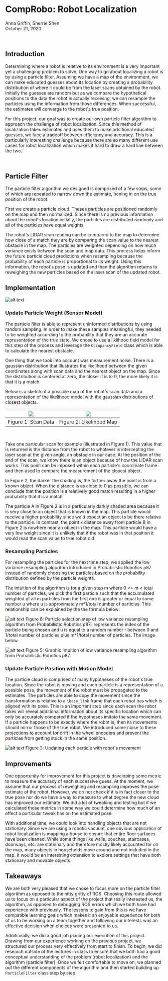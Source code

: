 # CompRobo:  Robot Localization
Anna Griffin, Sherrie Shen <br>
October 21, 2020

<br>

## Introduction
Determining where a robot is relative to its environment is a very important yet a challenging problem to solve. One way to go about localizing a robot is by using a particle filter. Assuming we have a map of the environment, we can make educated guesses about its location by creating a probability distribution of where it could be from the laser scans obtained by the robot. Initially the guesses are random but as we compare the hypothetical positions to the data the robot is actually receiving, we can resample the particles using the information from those differences. When successful, the estimates will converge to the robot's true position.

For this project, our goal was to create our own particle filter algorithm to approach the challenge of robot localization. Since this method of localization takes estimates and uses them to make additional educated guesses, we face a tradeoff between efficiency and accuracy. This is a particularly interesting challenge because there are so many different use cases for robot localization which makes it hard to draw a hard line between the two.

<br>

## Particle Filter
The particle filter algorithm we designed is comprised of a few steps, some of which are repeated to narrow down the estimate, honing in on the true position of the robot.

First we create a particle cloud. Theses particles are positioned randomly on the map and then normalized. Since there is no previous information about the robot's location initially, the particles are distributed randomly and all of the particles have equal weights.

The robot's LIDAR scan reading can be compared to the map to determine how close of a match they are by comparing the scan value to the nearest obstacle in the map. The particles are weighted depending on how much variance exists between the scan and map data. This process helps inform the future particle cloud predictions when resampling because the probability of each particle is proportional to its weight. Using this information, the robot's pose is updated and then the algorithm returns to reweighing the new particles based on the laser scan of the updated robot.

## Implementation

![alt text](images/ParticleFilterReallyGoodAC109-1.gif "Figure 1")

### Update Particle Weight (Sensor Model)
The particle filter is able to represent uninformed distributions by using random sampling. In order to make these samples meaningful, they needed to be weighted according to the probability that they are an accurate representation of the true state. We chose to use a liklihood field model for this step of the process and leverage the `OccupancyField` class which is able to calculate the nearest obstacle.

One thing that we took into account was measurement noise. There is a gaussian distribution that illustrates the likelihood between the given coordinates along with scan data and the nearest object on the map. Since the distribution is centered at zero, the closer it is to 0, the more likely it is that it is a match.

Below is a sketch of a possible map of the robot's scan data and a representation of the likelihood model with the gaussian distributions of closest objects. 

![](images/scandata.jpg)    |  ![](images/likelihoodmap.jpg)
:-------------------------:|:-------------------------:
Figure 1: Scan Data  | Figure 2: Likelihood Map
<br>

Take one particular scan for example (illustrated in Figure 1). This value that is returned is the distance from the robot to whatever is intercepting the laser scan at the given angle, an obstacle in our case. At the position of the end of the scan, we know there is an object because of how the LIDAR scan works. This point can be imposed within each particle's coordinate frame and then used to compare the measurement of the closest object. 

In Figure 2, the darker the shading is, the farther away the point is from a known object. When the distance is as close to 0 as possible, we can conclude that the position is a relatively good match resulting in a higher probability that it is a match.

The particle A in Figure 2 is in a particularly darkly shaded area because it is very close to an object that is known in the map. This particle would receive a higher probability since we'd expect an object to be there relative to the particle. In contrast, the point x distance away from particle B in Figure 2 is nowhere near an object in the map. This particle would have a very low weight since it is unlikely that if the robot was in that position it would read the scan value to true robot did.    


### Resampling Particles
For resampling the particles for the next time step, we applied the low variance resampling algorithm introduced in Probabilistic Robotics p87 instead of randomly choosing the particles based on the probability distribution defined by the particle weights.

The intuition of the algorithm is for a given step m where 0 <= m < total number of particles, we pick the first particle such that the accumulated weighted of all m particles from the first one is greater or equal to some number u where u is approximately m*1/total number of particles. This relationship can be explained by the the formula below:

![alt text](./images/low_variance_sampler_equation.png "Figure 6")
Figure 6: Particle selection step of low variance resampling algorithm from Probabilistic Robotics p87.i represents the index of the particle being chosen and u is equal to a random number r between 0 and 1/total number of particles plus m*1/total number of particles. The image below

![alt text](./images/low_variance_sampler.png "Figure 5")
Figure 5: Graphic Intuition of low variance resampling algorithm from Probabilistic Robotics p87.






### Update Particle Position with Motion Model
The particle cloud is comprised of many hypotheses of the robot's true location. Since the robot is moving and each particle is a representation of a possible pose, the movement of the robot must be propagated to the estimates. The particles are able to copy the movement since the transformation is relative to a `\base_link` frame that each robot has which is aligned with its pose. This is an important step since each scan the robot takes will reveal additional information about its specific location which can only be accurately compared if the hypotheses imitate the same movement. If a particle happens to be exactly where the robot is, then its movements should mirror those of the true robot. We introduced some noise to these projections to account for drift in the wheel encoders and prevent the particles from getting stuck in the same position. 


![alt text](images/movement.jpg "Figure 1")
Figure 3: Updating each particle with robot's movement


## Improvements
One opportunity for improvement for this project is developing some metric to measure the accuracy of each successive guess. At the moment, we assume that our process of reweighing and resampling improves the pose estimate of the robot. However, we do not check if it is in fact closer to the true pose nor do we have a way to measure to what degree the new cloud has improved our estimate. We did a lot of tweaking and testing but if we calculated those metrics in some way we could determine how much of an effect a particular tweak has on the estimated pose.


With additional time, we could look into handling objects that are not stationary. Since we are using a robotic vacuum, one obvious application of robot localization is mapping a house to ensure that entire floor surfaces have been cleaned. While some things like walls, couches, staircases, doorways, etc. are stationary and therefore mostly likely accounted for on the map, many objects in households move around and not included in the map. It would be an interesting extension to explore settings that have both stationary and movable objects.


## Takeaways
We are both very pleased that we chose to focus more on the particle filter algorithm as opposed to the nitty gritty of ROS. Choosing this route allowed us to focus on a particular aspect of the project that really interested us, the algorithm, as opposed to debugging ROS errors which we both have had experience with previously. The lessons to gain from this is we have compatible learning goals which makes it an enjoyable experience for both of us to be working on a team together and following our interests was an effective decision when choices were presented to us.

Additionally, we did a good job planing our execution of this project. Drawing from our experience working on the previous project, we structured our process very effectively from start to finish. To begin, we did research outside of the lectures in class to ensure that we both had a good conceptual understanding of the problem (robot localization) and the algorithm (particle filter). Once we felt comfortable to move on, we planned out the different components of the algorithm and then started building up `ParticleFilter` class step by step.
